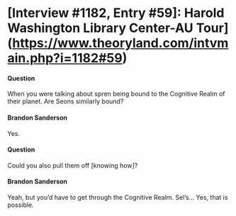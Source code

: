# [Interview #1182, Entry #59]: Harold Washington Library Center-AU Tour](https://www.theoryland.com/intvmain.php?i=1182#59)

#### Question

When you were talking about spren being bound to the Cognitive Realm of their planet. Are Seons similarly bound?

#### Brandon Sanderson

Yes.

#### Question

Could you also pull them off [knowing how]?

#### Brandon Sanderson

Yeah, but you’d have to get through the Cognitive Realm. Sel’s… Yes, that is possible.

